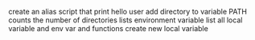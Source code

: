 create an alias
script that print hello user
add directory to variable PATH
counts the number of directories 
lists environment variable
list all local variable and env var and functions
create new local variable
